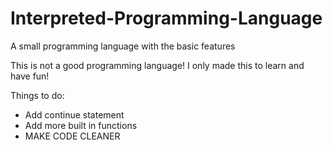 # Interpreted-Programming-Language
A small programming language with the basic features


This is not a good programming language! I only made this to learn and have fun!

Things to do:
 - Add continue statement
 - Add more built in functions
 - MAKE CODE CLEANER